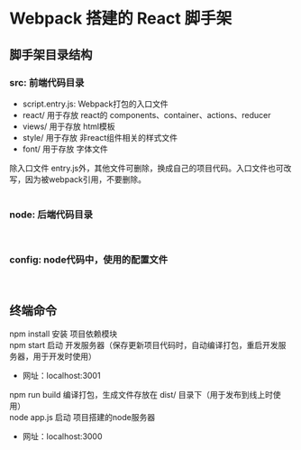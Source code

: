 <h1> Webpack 搭建的 React 脚手架 </h1>

<h2> 脚手架目录结构 </h2>
<h3> src: 前端代码目录 </h3>
<ul>
  <li>script.entry.js: Webpack打包的入口文件</li>
  <li>react/ 用于存放 react的 components、container、actions、reducer</li>
  <li>views/ 用于存放 html模板</li>
  <li>style/ 用于存放 非react组件相关的样式文件</li>
  <li>font/ 用于存放 字体文件</li>
</ul>
除入口文件 entry.js外，其他文件可删除，换成自己的项目代码。入口文件也可改写，因为被webpack引用，不要删除。<br/>
<br/>
<h3> node: 后端代码目录 </h3>
<br/>
<h3> config: node代码中，使用的配置文件 </h3>
<br/>
<h2> 终端命令 </h3>
npm install 安装 项目依赖模块<br/>
npm start 启动 开发服务器（保存更新项目代码时，自动编译打包，重启开发服务器，用于开发时使用）<br/>
<ul>
  <li>网址：localhost:3001</li>
</ul>
npm run build 编译打包，生成文件存放在 dist/ 目录下（用于发布到线上时使用）<br/>
node app.js 启动 项目搭建的node服务器<br/>
<ul>
  <li>网址：localhost:3000</li>
</ul>
